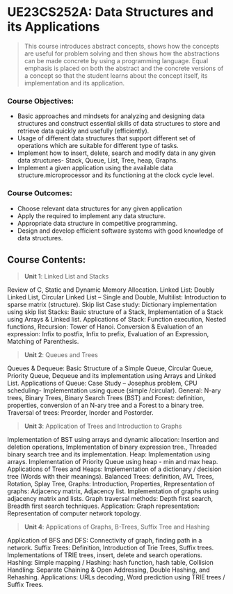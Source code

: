 # UE23CS252A: Data Structures and its Applications

> This course introduces abstract concepts, shows how the concepts are useful for problem solving and then shows how the abstractions can be made concrete by using a programming language. Equal emphasis is placed on both the abstract and the concrete versions of a concept so that the student learns about the concept itself, its implementation and its application.

### Course Objectives:

- Basic approaches and mindsets for analyzing and designing data structures and construct essential skills of data structures to store and retrieve data quickly and usefully (efficiently).
- Usage of different data structures that support different set of operations which are suitable for different type of tasks.
- Implement how to insert, delete, search and modify data in any given data structures- Stack, Queue, List, Tree, heap, Graphs.
- Implement a given application using the available data structure.microprocessor and its functioning at the clock cycle level.

### Course Outcomes:

- Choose relevant data structures for any given application
- Apply the required to implement any data structure.
- Appropriate data structure in competitive programming.
- Design and develop efficient software systems with good knowledge of data structures.

## Course Contents:

>**Unit 1**: Linked List and Stacks

Review of C, Static and Dynamic Memory Allocation. Linked List: Doubly Linked
List, Circular Linked List – Single and Double, Multilist: Introduction to
sparse matrix (structure). Skip list Case study: Dictionary implementation using
skip list Stacks: Basic structure of a Stack, Implementation of a Stack using
Arrays & Linked list. Applications of Stack: Function execution, Nested
functions, Recursion: Tower of Hanoi. Conversion & Evaluation of an expression:
Infix to postfix, Infix to prefix, Evaluation of an Expression, Matching of
Parenthesis.

>**Unit 2**: Queues and Trees

Queues & Dequeue: Basic Structure of a Simple Queue, Circular Queue, Priority
Queue, Dequeue and its implementation using Arrays and Linked List. Applications
of Queue: Case Study – Josephus problem, CPU scheduling- Implementation using
queue (simple /circular). General: N-ary trees, Binary Trees, Binary Search
Trees (BST) and Forest: definition, properties, conversion of an N-ary tree and
a Forest to a binary tree. Traversal of trees: Preorder, Inorder and Postorder.

>**Unit 3**: Application of Trees and Introduction to Graphs

Implementation of BST using arrays and dynamic allocation: Insertion and
deletion operations, Implementation of binary expression tree., Threaded binary
search tree and its implementation. Heap: Implementation using arrays.
Implementation of Priority Queue using heap - min and max heap. Applications of
Trees and Heaps: Implementation of a dictionary / decision tree (Words with
their meanings). Balanced Trees: definition, AVL Trees, Rotation, Splay Tree,
Graphs: Introduction, Properties, Representation of graphs: Adjacency matrix,
Adjacency list. Implementation of graphs using adjacency matrix and lists. Graph
traversal methods: Depth first search, Breadth first search techniques.
Application: Graph representation: Representation of computer network topology.

>**Unit 4**: Applications of Graphs, B-Trees, Suffix Tree and Hashing

Application of BFS and DFS: Connectivity of graph, finding path in a network.
Suffix Trees: Definition, Introduction of Trie Trees, Suffix trees.
Implementations of TRIE trees, insert, delete and search operations. Hashing:
Simple mapping / Hashing: hash function, hash table, Collision Handling:
Separate Chaining & Open Addressing, Double Hashing, and Rehashing.
Applications: URLs decoding, Word prediction using TRIE trees / Suffix Trees.

